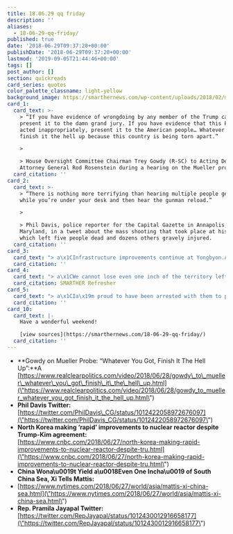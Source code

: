 ```yaml
---
title: 18.06.29 qq friday
description: ''
aliases:
  - 18-06-29-qq-friday/
published: true
date: '2018-06-29T09:37:20+00:00'
publishDate: '2018-06-29T09:37:20+00:00'
lastmod: '2019-09-05T21:44:46+00:00'
tags: []
post_author: []
section: quickreads
card_series: quotes
color_palette_classname: light-yellow
background_image: https://smarthernews.com/wp-content/uploads/2018/02/michael-271900-360x360.jpg
card_1:
  card_text: >-
    > “If you have evidence of wrongdoing by any member of the Trump campaign,
    present it to the damn grand jury. If you have evidence that this President
    acted inappropriately, present it to the American people… Whatever you got,
    finish it the hell up because this country is being torn apart.”

    > 

    > House Oversight Committee Chairman Trey Gowdy (R-SC) to Acting Deputy
    Attorney General Rod Rosenstein during a hearing on the Mueller probe.
  card_citation: ''
card_2:
  card_text: >-
    > “There is nothing more terrifying than hearing multiple people get shot
    while you’re under your desk and then hear the gunman reload.”

    > 

    > Phil Davis, police reporter for the Capital Gazette in Annapolis,
    Maryland, in a tweet about the mass shooting that took place at his office,
    which left five people dead and dozens others gravely injured.
  card_citation: ''
card_3:
  card_text: "> a\x1CInfrastructure improvements continue at Yongbyon.A Underscores reason why an actual deal is necessary, not just a statement of lofty goals.”\n> \n> Jenny Town, 38 North managing editor in a tweet. 38 North, a US-based group monitoring N. Korea's nuclear operations, says the \"rapid\" upgrades to a nuke site show its \"business as usual\" until Pyongyang issues orders otherwise. Pres. Trump & Kim Jong Un agreed to denuclearization 2 weeks ago."
  card_citation: ''
card_4:
  card_text: "> a\x1CWe cannot lose even one inch of the territory left behind by our ancestors.”\n> \n> President Xi Jinping of China on South China Sea in a meeting with Defense Secretary Jim Mattis. Secy Mattis hoped to start a conversation, but China was firm it will not yield in its expanding military occupation of the disputed territory.\n\n[SMARTHER Refresher](https://smarthernews.com/18-06-11-china-mischief/)"
  card_citation: SMARTHER Refresher
card_5:
  card_text: "> a\x1CIa\x19m proud to have been arrested with them to put myself in the camp of people who believe that the United States of America is better and as a member of Congress I refuse to let this President and this administration do what they’re doing to children, to parents, to asylum seekers in my name.a\x1D\n> \n> Rep. Pramila Jayapal (D-WA), one of 500+ protesters arrested during a #WomenDisobey rally in D.C. against President Trump's immigration policies."
  card_citation: ''
card_10:
  card_text: |-
    Have a wonderful weekend!

    [view sources](https://smarthernews.com/18-06-29-qq-friday/)
  card_citation: ''
---
```

*   **Gowdy on Mueller Probe: “Whatever You Got, Finish It The Hell Up”:**A [https://www.realclearpolitics.com/video/2018/06/28/gowdy\_to\_mueller\_whatever\_you\_got\_finish\_it\_the\_hell\_up.html](\"https://www.realclearpolitics.com/video/2018/06/28/gowdy_to_mueller_whatever_you_got_finish_it_the_hell_up.html\")
*   **Phil Davis Twitter:**  
    [https://twitter.com/PhilDavis\_CG/status/1012422058972676097](\"https://twitter.com/PhilDavis_CG/status/1012422058972676097\")
*   **North Korea making ‘rapid’ improvements to nuclear reactor despite Trump-Kim agreement:**  
    [https://www.cnbc.com/2018/06/27/north-korea-making-rapid-improvements-to-nuclear-reactor-despite-tru.html](\"https://www.cnbc.com/2018/06/27/north-korea-making-rapid-improvements-to-nuclear-reactor-despite-tru.html\")
*   **China Wona\\u0019t Yield a\\u0018Even One Incha\\u0019 of South China Sea, Xi Tells Mattis:**
*   [https://www.nytimes.com/2018/06/27/world/asia/mattis-xi-china-sea.html](\"https://www.nytimes.com/2018/06/27/world/asia/mattis-xi-china-sea.html\")
*   **Rep. Pramila Jayapal Twitter:**  
    [https://twitter.com/RepJayapal/status/1012430012916658177](\"https://twitter.com/RepJayapal/status/1012430012916658177\")